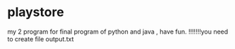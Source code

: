# playstore
my 2 program for final program of python and java , have fun.
!!!!!!!you need to create file output.txt
